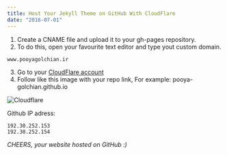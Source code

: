 ```yaml
---
title: Host Your Jekyll Theme on GitHub With CloudFlare
date: "2016-07-01"
---
```


1. Create a CNAME file and upload it to your gh-pages repository.
2. To do this, open your favourite text editor and type yout custom domain.

```
www.pooyagolchian.ir
```

3. Go to your [CloudFlare account](https://www.cloudflare.com/)
4. Follow like this image with your repo link, For example: pooya-golchian.github.io

![Cloudflare](cloud-flare.jpg)

Github IP adress:

```
192.30.252.153
192.30.252.154
```

_CHEERS, your website hosted on GitHub :)_
